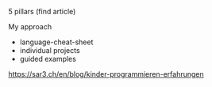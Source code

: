 
5 pillars (find article)

My approach
- language-cheat-sheet
- individual projects
- guided examples



https://sar3.ch/en/blog/kinder-programmieren-erfahrungen